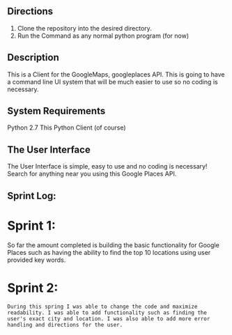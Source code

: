 ## Directions
1. Clone the repository into the desired directory.
2. Run the Command as any normal python program (for now)
## Description
This is a Client for the GoogleMaps, googleplaces API. This is going to have a command line UI system that will be much easier to use so no coding is necessary. 
## System Requirements 
Python 2.7
This Python Client (of course)
## The User Interface
The User Interface is simple, easy to use and no coding is necessary! Search for anything near you using this Google Places API.
## Sprint Log:
# Sprint 1:
  So far the amount completed is building the basic functionality for Google Places such as having the ability to find the top 10 locations using user provided key words.

# Sprint 2:
    During this spring I was able to change the code and maximize readability. I was able to add functionality such as finding the user's exact city and location. I was also able to add more error handling and directions for the user.
